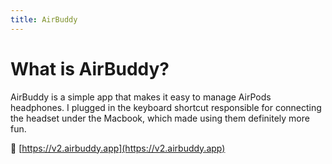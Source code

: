```yaml
---
title: AirBuddy
---
```

# What is AirBuddy?
AirBuddy is a simple app that makes it easy to manage AirPods headphones. I plugged in the keyboard shortcut responsible for connecting the headset under the Macbook, which made using them definitely more fun.

🔗 [https://v2.airbuddy.app](https://v2.airbuddy.app)